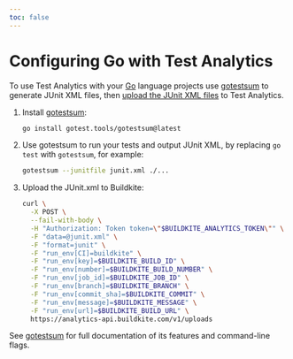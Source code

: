 ```yaml
---
toc: false
---
```


# Configuring Go with Test Analytics

To use Test Analytics with your [Go](https://go.dev/) language projects use [gotestsum](https://github.com/gotestyourself/gotestsum) to generate JUnit XML files, then [upload the JUnit XML files](/docs/test-analytics/importing-junit-xml) to Test Analytics.

1. Install [gotestsum](https://github.com/gotestyourself/gotestsum):

    ```sh
    go install gotest.tools/gotestsum@latest
    ```

1. Use gotestsum to run your tests and output JUnit XML, by replacing `go test` with `gotestsum`, for example:

    ```sh
    gotestsum --junitfile junit.xml ./...
    ```

1. Upload the JUnit.xml to Buildkite:

    ```sh
    curl \
      -X POST \
      --fail-with-body \
      -H "Authorization: Token token=\"$BUILDKITE_ANALYTICS_TOKEN\"" \
      -F "data=@junit.xml" \
      -F "format=junit" \
      -F "run_env[CI]=buildkite" \
      -F "run_env[key]=$BUILDKITE_BUILD_ID" \
      -F "run_env[number]=$BUILDKITE_BUILD_NUMBER" \
      -F "run_env[job_id]=$BUILDKITE_JOB_ID" \
      -F "run_env[branch]=$BUILDKITE_BRANCH" \
      -F "run_env[commit_sha]=$BUILDKITE_COMMIT" \
      -F "run_env[message]=$BUILDKITE_MESSAGE" \
      -F "run_env[url]=$BUILDKITE_BUILD_URL" \
      https://analytics-api.buildkite.com/v1/uploads
    ```

See [gotestsum](https://github.com/gotestyourself/gotestsum) for full documentation of its features and command-line flags.
